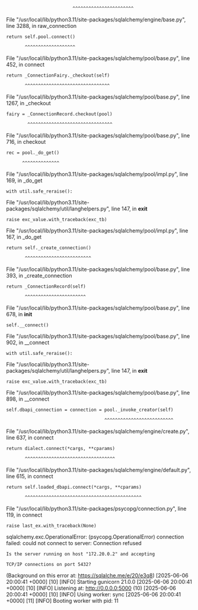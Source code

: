                              ^^^^^^^^^^^^^^^^^^^^^^^

  File "/usr/local/lib/python3.11/site-packages/sqlalchemy/engine/base.py", line 3288, in raw_connection

    return self.pool.connect()

           ^^^^^^^^^^^^^^^^^^^

  File "/usr/local/lib/python3.11/site-packages/sqlalchemy/pool/base.py", line 452, in connect

    return _ConnectionFairy._checkout(self)

           ^^^^^^^^^^^^^^^^^^^^^^^^^^^^^^^^

  File "/usr/local/lib/python3.11/site-packages/sqlalchemy/pool/base.py", line 1267, in _checkout

    fairy = _ConnectionRecord.checkout(pool)

            ^^^^^^^^^^^^^^^^^^^^^^^^^^^^^^^^

  File "/usr/local/lib/python3.11/site-packages/sqlalchemy/pool/base.py", line 716, in checkout

    rec = pool._do_get()

          ^^^^^^^^^^^^^^

  File "/usr/local/lib/python3.11/site-packages/sqlalchemy/pool/impl.py", line 169, in _do_get

    with util.safe_reraise():

  File "/usr/local/lib/python3.11/site-packages/sqlalchemy/util/langhelpers.py", line 147, in __exit__

    raise exc_value.with_traceback(exc_tb)

  File "/usr/local/lib/python3.11/site-packages/sqlalchemy/pool/impl.py", line 167, in _do_get

    return self._create_connection()

           ^^^^^^^^^^^^^^^^^^^^^^^^^

  File "/usr/local/lib/python3.11/site-packages/sqlalchemy/pool/base.py", line 393, in _create_connection

    return _ConnectionRecord(self)

           ^^^^^^^^^^^^^^^^^^^^^^^

  File "/usr/local/lib/python3.11/site-packages/sqlalchemy/pool/base.py", line 678, in __init__

    self.__connect()

  File "/usr/local/lib/python3.11/site-packages/sqlalchemy/pool/base.py", line 902, in __connect

    with util.safe_reraise():

  File "/usr/local/lib/python3.11/site-packages/sqlalchemy/util/langhelpers.py", line 147, in __exit__

    raise exc_value.with_traceback(exc_tb)

  File "/usr/local/lib/python3.11/site-packages/sqlalchemy/pool/base.py", line 898, in __connect

    self.dbapi_connection = connection = pool._invoke_creator(self)

                                         ^^^^^^^^^^^^^^^^^^^^^^^^^^

  File "/usr/local/lib/python3.11/site-packages/sqlalchemy/engine/create.py", line 637, in connect

    return dialect.connect(*cargs, **cparams)

           ^^^^^^^^^^^^^^^^^^^^^^^^^^^^^^^^^^

  File "/usr/local/lib/python3.11/site-packages/sqlalchemy/engine/default.py", line 615, in connect

    return self.loaded_dbapi.connect(*cargs, **cparams)

           ^^^^^^^^^^^^^^^^^^^^^^^^^^^^^^^^^^^^^^^^^^^^

  File "/usr/local/lib/python3.11/site-packages/psycopg/connection.py", line 119, in connect

    raise last_ex.with_traceback(None)

sqlalchemy.exc.OperationalError: (psycopg.OperationalError) connection failed: could not connect to server: Connection refused

	Is the server running on host "172.20.0.2" and accepting

	TCP/IP connections on port 5432?
(Background on this error at: https://sqlalche.me/e/20/e3q8)⁠
[2025-06-06 20:00:41 +0000] [10] [INFO] Starting gunicorn 21.0.0
[2025-06-06 20:00:41 +0000] [10] [INFO] Listening at: http://0.0.0.0:5000⁠ (10)
[2025-06-06 20:00:41 +0000] [10] [INFO] Using worker: sync
[2025-06-06 20:00:41 +0000] [11] [INFO] Booting worker with pid: 11